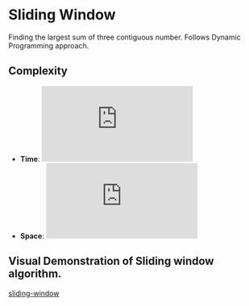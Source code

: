 # Sliding Window
Finding the largest sum of three contiguous number. Follows Dynamic Programming approach.

## Complexity
* **Time**: ![](https://latex.codecogs.com/svg.latex?O(n))
* **Space**: ![](https://latex.codecogs.com/svg.latex?O(n))

## Visual Demonstration of Sliding window algorithm.

[sliding-window](https://algorithm-visualizer.org/dynamic-programming/sliding-window)